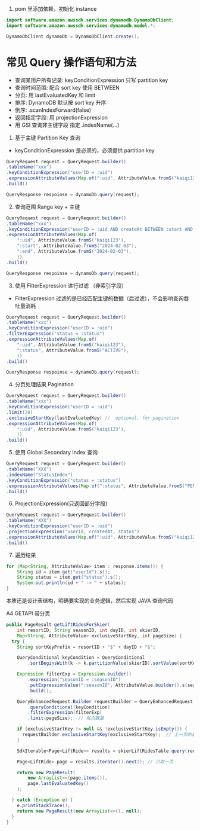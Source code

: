 1. pom 里添加依赖，初始化 instance

```java
import software.amazon.awssdk.services.dynamodb.DynamoDbClient;
import software.amazon.awssdk.services.dynamodb.model.*;

DynamoDbClient dynamoDb = DynamoDbClient.create();
```

# 常见 Query 操作语句和方法

- 查询某用户所有记录: keyConditionExpression 只写 partition key
- 查询时间范围: 配合 sort key 使用 BETWEEN
- 分页: 用 lastEvaluatedKey 和 limit
- 排序: DynamoDB 默认按 sort key 升序
- 倒序: .scanIndexForward(false)
- 返回指定字段: 用 projectionExpression
- 用 GSI 查询非主键字段 指定 .indexName(...)

1. 基于主键 Partition Key 查询

- keyConditionExpression 是必须的，必须提供 partition key

```java
QueryRequest request = QueryRequest.builder()
.tableName("xxx")
.keyConditionExpression("userID = :uid")
.expressionAttributeValues(Map.of(":uid", AttributeValue.fromS("kaiqi123")))
.build()

QueryResponse respoinse = dynamoDb.query(request);
```

2. 查询范围 Range key + 主键

```java
QueryRequest request = QueryRequest.builder()
.tableName("xxx")
.keyConditionExpression("userID = :uid AND createAt BETWEEN :start AND :end")
.expressionAttributeValues(Map.of(
    ":uid", AttributeValue.fromS("kaiqi123"),
    ":start", AttributeValue.fromS("2024-02-03"),
    ":end", AttributeValue.fromS("2024-02-03"),
    ))
.build()

QueryResponse respoinse = dynamoDb.query(request);
```

3. 使用 FilterExpression 进行过滤 （非索引字段）

- FilterExpression 过滤的是已经匹配主键的数据（后过滤），不会影响查询吞吐量消耗

```java
QueryRequest request = QueryRequest.builder()
.tableName("xxx")
.keyConditionExpression("userID = :uid")
.filterExpression("status = :status")
.expressionAttributeValues(Map.of(
    ":uid", AttributeValue.fromS("kaiqi123"),
    ":status", AttributeValue.fromS("ACTIVE"),
    ))
.build()

QueryResponse respoinse = dynamoDb.query(request);
```

4. 分页处理结果 Pagination

```java
QueryRequest request = QueryRequest.builder()
.tableName("xxx")
.keyConditionExpression("userID = :uid")
.limit(20)
.exclusiveStartKey(lastEvaluatedKey) //  optional, for pagination
.expressionAttributeValues(Map.of(
    ":uid", AttributeValue.fromS("kaiqi123"),
    ))
.build()
```

5. 使用 Global Secondary Index 查询

```java
QueryRequest request = QueryRequest.builder()
.tableName("XXX")
.indexName("StatusIndex")
.keyConditionExpression("status = :status")
.expresssionAttributeValues(Map.of(":status", AttributeValue.fromS("PENDING")))
.build()
```

6. ProjectionExpression(只返回部分字段)

```java
QueryRequest request = QueryRequest.builder()
.tableName("XXX")
.keyConditionExpression("userID = :uid")
.projectionExpression("userId, createdAt, status")
.expressionAttributeValues(Map.of(":uid", AttributeValue.fromS("kaiqi123")))
.build()
```

7. 遍历结果

```java
for (Map<String, AttributeValue> item : response.items()) {
    String id = item.get("userId").s();
    String status = item.get("status").s();
    System.out.println(id + " -> " + status);
}

```

本质还是设计表结构，明确要实现的业务逻辑，然后实现 JAVA 查询代码

A4 GETAPI 带分页

```java
public PageResult getLiftRidesForSkier(
    int resortID, String seasonID, int dayID, int skierID,
    Map<String, AttributeValue> exclusiveStartKey, int pageSize) {
  try {
    String sortKeyPrefix = resortID + "$" + dayID + "$";

    QueryConditional keyCondition = QueryConditional
        .sortBeginsWith(k -> k.partitionValue(skierID).sortValue(sortKeyPrefix));

    Expression filterExp = Expression.builder()
        .expression("seasonID = :seasonID")
        .putExpressionValue(":seasonID", AttributeValue.builder().s(seasonID).build())
        .build();

    QueryEnhancedRequest.Builder requestBuilder = QueryEnhancedRequest.builder()
        .queryConditional(keyCondition)
        .filterExpression(filterExp)
        .limit(pageSize);  // 每页数量

    if (exclusiveStartKey != null && !exclusiveStartKey.isEmpty()) {
      requestBuilder.exclusiveStartKey(exclusiveStartKey);  // 上一页的最后一个 key
    }

    SdkIterable<Page<LiftRide>> results = skierLiftRidesTable.query(requestBuilder.build());

    Page<LiftRide> page = results.iterator().next(); // 只取一页

    return new PageResult(
        new ArrayList<>(page.items()),
        page.lastEvaluatedKey()
    );

  } catch (Exception e) {
    e.printStackTrace();
    return new PageResult(new ArrayList<>(), null);
  }
}

```
